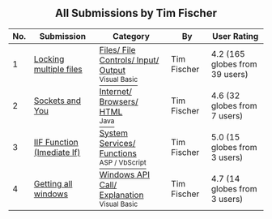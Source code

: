 ﻿<div align="center">

## All Submissions by Tim Fischer

</div>

No.  | Submission | Category | By   | User Rating
---- | ---------- | -------- | ---- | -----------
1 | [Locking multiple files<br />](https://github.com/Planet-Source-Code/tim-fischer-locking-multiple-files__1-4239) | [Files/ File Controls/ Input/ Output<br /><sup>Visual Basic</sup>](../ByCategory/files-file-controls-input-output__1-3.md) | Tim Fischer | 4.2 (165 globes from 39 users)
2 | [Sockets and You<br />](https://github.com/Planet-Source-Code/tim-fischer-sockets-and-you__2-1911) | [Internet/ Browsers/ HTML<br /><sup>Java</sup>](../ByCategory/internet-browsers-html__2-68.md) | Tim Fischer | 4.6 (32 globes from 7 users)
3 | [IIF Function \(Imediate If\)<br />](https://github.com/Planet-Source-Code/tim-fischer-iif-function-imediate-if__4-6435) | [System Services/ Functions<br /><sup>ASP / VbScript</sup>](../ByCategory/system-services-functions__4-23.md) | Tim Fischer | 5.0 (15 globes from 3 users)
4 | [Getting all windows<br />](https://github.com/Planet-Source-Code/tim-fischer-getting-all-windows__1-6285) | [Windows API Call/ Explanation<br /><sup>Visual Basic</sup>](../ByCategory/windows-api-call-explanation__1-39.md) | Tim Fischer | 4.7 (14 globes from 3 users)
